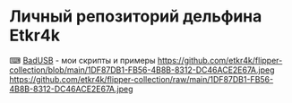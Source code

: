 # Личный репозиторий дельфина Etkr4k
⌨ [BadUSB](https://github.com/etkr4k/flipper-badusb) - мои скрипты и примеры
https://github.com/etkr4k/flipper-collection/blob/main/1DF87DB1-FB56-4B8B-8312-DC46ACE2E67A.jpeg
https://github.com/etkr4k/flipper-collection/raw/main/1DF87DB1-FB56-4B8B-8312-DC46ACE2E67A.jpeg
